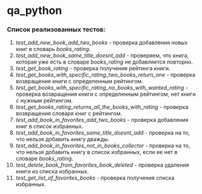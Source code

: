 # qa_python

### Список реализованных тестов:

1. _test_add_new_book_add_two_books_ - проверка добавления новых книг в
словарь _books_rating_.
2. _test_add_new_book_same_title_doesnt_add_ - проверяем, что книга, 
которая уже есть в словаре _books_rating_ не добавляется повторно.
3. _test_get_book_rating_ - проверка получения рейтинга книги.
4. _test_get_books_with_specific_rating_two_books_return_one_ - проверка 
возвращения книги с определенным рейтингом.
5. _test_get_books_with_specific_rating_no_books_with_wanted_rating_ - проверка
возвращения книги с определенным рейтингом, нет книги с нужным рейтингом.
6. _test_get_books_rating_returns_all_the_books_with_rating_ - проверка возвращения словаря книг с рейтингом.
7. _test_add_book_in_favorites_add_two_books_ - проверка добавления книг
в список избранных.
8. _test_add_book_in_favorites_same_title_doesnt_add_ - проверка на то, что
нельзя добавить книгу дважды.
9. _test_add_book_in_favorites_not_in_books_collector_ - проверка на то, что
нельзя добавить книгу в список избранных, если ее нет в словаре _books_rating_.
11. _test_delete_book_from_favorites_book_deleted_ - проверка удаления книги
из списка избранных.
12. _test_get_list_of_favorites_books_ - проверка получения списка избранных.